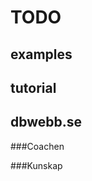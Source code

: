 TODO
=====================



examples
---------------------




tutorial
---------------------




dbwebb.se
---------------------



###Coachen




###Kunskap

